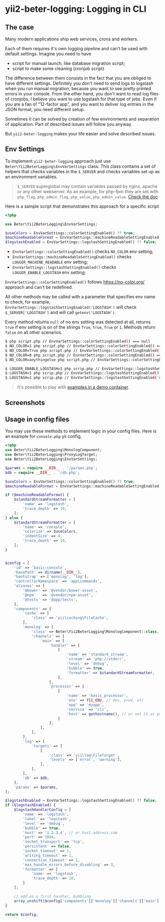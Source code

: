 # yii2-beter-logging: Logging in CLI

## The case

Many modern applications ship web services, crons and workers.

Each of them requires it's own logging pipeline and can't be used with default settings. Imagine you need to have

* script for manual launch, like database migration script;
* script to make some cleaning (cronjob script)

The difference between them consists in the fact that you are obliged to have different settings. Definitely you don't
need to send logs to logstash when you run manual migration, because you want to see pretty printed errors in your
console. From the other hand, you don't want to read log files of cronjobs, I believe you want to use logstash for
that type of jobs. Even if you are a fan of "12-factor app", and you want to deliver log entries in the JSON format,
you need different setup.

Sometimes it can be solved by creation of few environments and separation of application. Part of described issues
will follow you anyway.

But `yii2-beter-logging` makes your life easier and solve described issues.

## Env Settings

To implement `yii2-beter-logging` approach just use `Beter\Yii2BeterLogging\EnvVarSettings` class. This class contains
a set of helpers that checks variables in the `$_SERVER` and checks variables set up as an environment variables.

> `$_SERVER` superglobal may contain variables passed by nginx, apache or any other webserver. As an example,
> for php-fpm they are set with `php_flag`, `php_admin_flag`, `php_value`, `php_admin_value`.
> [Check the doc](https://www.php.net/manual/en/install.fpm.configuration.php).

Here is a sample script that demonstrates this approach for a specific script

```php
<?php

use Beter\Yii2BeterLogging\EnvVarSettings;

$useColors = EnvVarSettings::colorSettingEnabled() ?? true;
$machineReadableFormat = EnvVarSettings::machineReadableSettingEnabled() ?? false;
$logstashEnabled = EnvVarSettings::logstashSettingEnabled() ?? false;
```

* `EnvVarSettings::colorSettingEnabled()` checks `NO_COLOR` env setting;
* `EnvVarSettings::machineReadableSettingEnabled()` checks `LOGGER_MACHINE_READABLE` env setting;
* `EnvVarSettings::logstashSettingEnabled()` checks `LOGGER_ENABLE_LOGSTASH` env setting;

`EnvVarSettings::colorSettingEnabled()` follows https://no-color.org/ approach and can't be redefined.

All other methods may be called with a parameter that specifies env name to check, for example,
`EnvVarSettings::logstashSettingEnabled('LOGSTASH')` will check `$_SERVER['LOGSTASH']` and will call
`getenv('LOGSTASH')`.

Every method returns `null` of no env setting was detected at all, returns `true` if env setting is on of the strings
`True`, `true`, `True` or `1`. Methods return `false` on all other scenarios.

```bash
$ php script.php // EnvVarSettings::colorSettingEnabled() === null
$ NO_COLOR=1 php script.php // EnvVarSettings::colorSettingEnabled() === true
$ NO_COLOR=True php script.php // EnvVarSettings::colorSettingEnabled() === true
$ NO_COLOR=0 php script.php // EnvVarSettings::colorSettingEnabled() === false
$ NO_COLOR=anythingelse php script.php // EnvVarSettings::colorSettingEnabled() === false

$ LOGGER_ENABLE_LOGSTASH=1 php scrip.php // EnvVarSettings::logstashSettingEnabled() === true
$ LOGSTASH=1 php scrip.php // EnvVarSettings::logstashSettingEnabled() === false
$ LOGSTASH=1 php scrip.php // EnvVarSettings::logstashSettingEnabled('LOGSTASH') === false
```

> It's possible to play with [examples in a demo container](development-and-testing.md).

## Screenshots



## Usage in config files

You may use these methods to implement logic in your config files. Here is an example for `console.php` yii config.

```php
<?php
use Beter\Yii2BeterLogging\MonologComponent;
use Beter\Yii2BeterLogging\ProxyLogTarget;
use Beter\Yii2BeterLogging\EnvVarSettings;

$params = require __DIR__ . '/params.php';
$db = require __DIR__ . '/db.php';

$useColors = EnvVarSettings::colorSettingEnabled() ?? true;
$machineReadableFormat = EnvVarSettings::machineReadableSettingEnabled() ?? false;

if ($machineReadableFormat) {
    $standardStreamFormatter = [
        'name' => 'logstash',
        'trace_depth' => 10,
    ];
} else {
    $standardStreamFormatter = [
        'name' => 'console',
        'colorize' => $useColors,
        'indentSize' => 4,
        'trace_depth' => 10,
    ];
}


$config = [
    'id' => 'basic-console',
    'basePath' => dirname(__DIR__),
    'bootstrap' => ['monolog', 'log'],
    'controllerNamespace' => 'app\commands',
    'aliases' => [
        '@bower' => '@vendor/bower-asset',
        '@npm'   => '@vendor/npm-asset',
        '@tests' => '@app/tests',
    ],
    'components' => [
        'cache' => [
            'class' => 'yii\caching\FileCache',
        ],
        'monolog' => [
            'class' => Beter\Yii2BeterLogging\MonologComponent::class,
            'channels' => [
                'main' => [
                    'handler' => [
                        [
                            'name' => 'standard_stream',
                            'stream' => 'php://stderr',
                            'level' => 'debug',
                            'bubble' => true,
                            'formatter' => $standardStreamFormatter,
                        ],
                    ],
                    'processor' => [
                        [
                            'name' => 'basic_processor',
                            'env' => YII_ENV, // dev, prod, etc
                            'app' => 'myapp',
                            'service' => 'cli',
                            'host' => gethostname(), // or set it as you want
                        ]
                    ],
                ],
            ],
        ],
        'log' => [
            'targets' => [
                [
                    'class' => 'yii\log\FileTarget',
                    'levels' => ['error', 'warning'],
                ],
            ],
        ],
        'db' => $db,
    ],
    'params' => $params,
];

$logstashEnabled = EnvVarSettings::logstashSettingEnabled() ?? false;
if ($logstashEnabled) {
    $logstashHandlerConfig = [
        'name' => 'logstash',
        'label' => 'logstash',
        'level' => 'debug',
        'bubble' => true,
        'host' => '1.2.3.4', // or host.address.com
        'port' => 5044,
        'socket_transport' => 'tcp',
        'persistent' => false,
        'socket_timeout' => 1,
        'writing_timeout' => 1,
        'connection_timeout' => 1,
        'max_handle_errors_before_disabling' => 3,
        'formatter' => [
            'name' => 'logstash',
            'trace_depth' => 10,
        ]
    ];

    // add as a first handler, bubbling
    array_unshift($config['components']['monolog']['channels']['main']['handler'], $logstashHandlerConfig);
}

return $config;

```
